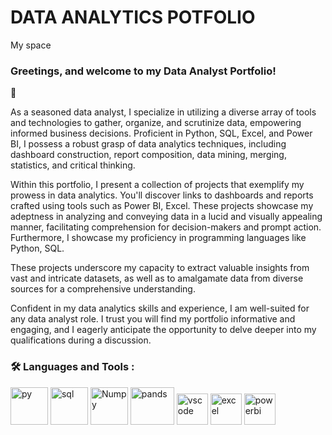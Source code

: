 # DATA ANALYTICS POTFOLIO
My space 


<div align="center">



</DIV>
  
### Greetings, and welcome to my Data Analyst Portfolio!
 👋

As a seasoned data analyst, I specialize in utilizing a diverse array of tools and technologies to gather, organize, and scrutinize data, empowering informed business decisions. Proficient in Python, SQL, Excel, and Power BI, I possess a robust grasp of data analytics techniques, including dashboard construction, report composition, data mining, merging, statistics, and critical thinking.

Within this portfolio, I present a collection of projects that exemplify my prowess in data analytics. You'll discover links to dashboards and reports crafted using tools such as Power BI, Excel. These projects showcase my adeptness in analyzing and conveying data in a lucid and visually appealing manner, facilitating comprehension for decision-makers and prompt action.
Furthermore, I showcase my proficiency in programming languages like Python, SQL. 

These projects underscore my capacity to extract valuable insights from vast and intricate datasets, as well as to amalgamate data from diverse sources for a comprehensive understanding.


Confident in my data analytics skills and experience, I am well-suited for any data analyst role. I trust you will find my portfolio informative and engaging, and I eagerly anticipate the opportunity to delve deeper into my qualifications during a discussion.

### :hammer_and_wrench: Languages and Tools :
<img  alt="py" src="https://github.com/fatensalman/Faten-Almanjali/assets/42123292/82125d1c-7722-416a-82be-c61334265ac3" width="60" height="60"> 
<img  alt="sql" src="https://github.com/fatensalman/Faten-Almanjali/assets/42123292/ac5fb7ba-e5f0-414c-b6d4-e616e613dee2" width="60" height="60"> 
<img  alt="Numpy" src="https://github.com/fatensalman/Faten-Almanjali/assets/42123292/02cfea31-9e6b-4564-be85-cdd42efd9176" width="60" height="60"> 
<img  alt="pands" src= "https://github.com/fatensalman/Faten-Almanjali/assets/42123292/5a2f481f-bcc7-48e3-a0fd-3d9ef6b1026c" width="70" height="60">
<img  alt="vscode" src= "https://github.com/fatensalman/Faten-Almanjali/assets/42123292/b1fa2edb-5b06-4a83-aced-6a50744da55d" width="50" height="50">
<img  alt="excel" src= "https://github.com/fatensalman/Faten-Almanjali/assets/42123292/09e384d3-b904-492a-9fa4-73c82ee46afa" width="50" height="50">
<img  alt="powerbi" src= "https://github.com/fatensalman/Faten-Almanjali/assets/42123292/e29c828e-da60-456a-9ec5-14afadae777c" width="50" height="50">


